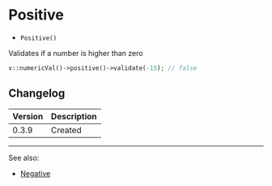 # Positive

- `Positive()`

Validates if a number is higher than zero

```php
v::numericVal()->positive()->validate(-15); // false
```

## Changelog

Version | Description
--------|-------------
  0.3.9 | Created

***
See also:

  * [Negative](Negative.md)
